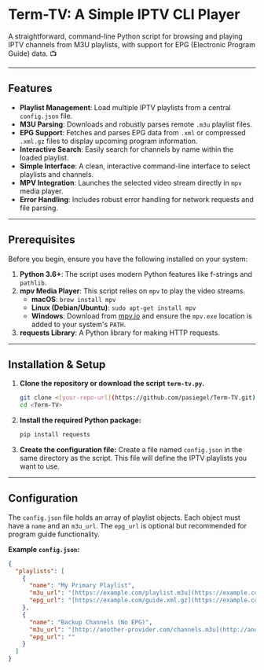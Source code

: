 # Term-TV: A Simple IPTV CLI Player

A straightforward, command-line Python script for browsing and playing IPTV channels from M3U playlists, with support for EPG (Electronic Program Guide) data. 📺



---

## Features

-   **Playlist Management**: Load multiple IPTV playlists from a central `config.json` file.
-   **M3U Parsing**: Downloads and robustly parses remote `.m3u` playlist files.
-   **EPG Support**: Fetches and parses EPG data from `.xml` or compressed `.xml.gz` files to display upcoming program information.
-   **Interactive Search**: Easily search for channels by name within the loaded playlist.
-   **Simple Interface**: A clean, interactive command-line interface to select playlists and channels.
-   **MPV Integration**: Launches the selected video stream directly in `mpv` media player.
-   **Error Handling**: Includes robust error handling for network requests and file parsing.

---

## Prerequisites

Before you begin, ensure you have the following installed on your system:

1.  **Python 3.6+**: The script uses modern Python features like f-strings and `pathlib`.
2.  **mpv Media Player**: This script relies on `mpv` to play the video streams.
    -   **macOS**: `brew install mpv`
    -   **Linux (Debian/Ubuntu)**: `sudo apt-get install mpv`
    -   **Windows**: Download from [mpv.io](https://mpv.io/installation/) and ensure the `mpv.exe` location is added to your system's `PATH`.
3.  **requests Library**: A Python library for making HTTP requests.

---

## Installation & Setup

1.  **Clone the repository or download the script `term-tv.py`.**
    ```bash
    git clone <[your-repo-url](https://github.com/pasiegel/Term-TV.git)>
    cd <Term-TV>
    ```

2.  **Install the required Python package:**
    ```bash
    pip install requests
    ```

3.  **Create the configuration file:**
    Create a file named `config.json` in the same directory as the script. This file will define the IPTV playlists you want to use.

---

## Configuration

The `config.json` file holds an array of playlist objects. Each object must have a `name` and an `m3u_url`. The `epg_url` is optional but recommended for program guide functionality.

**Example `config.json`:**

```json
{
  "playlists": [
    {
      "name": "My Primary Playlist",
      "m3u_url": "[https://example.com/playlist.m3u](https://example.com/playlist.m3u)",
      "epg_url": "[https://example.com/guide.xml.gz](https://example.com/guide.xml.gz)"
    },
    {
      "name": "Backup Channels (No EPG)",
      "m3u_url": "[http://another-provider.com/channels.m3u](http://another-provider.com/channels.m3u)",
      "epg_url": ""
    }
  ]
}
